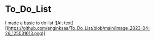 # To_Do_List
I made a basic to do list 
![Alt text][(https://github.com/enginksaa/To_Do_List/blob/main/image_2023-04-26_125031613.png)]

